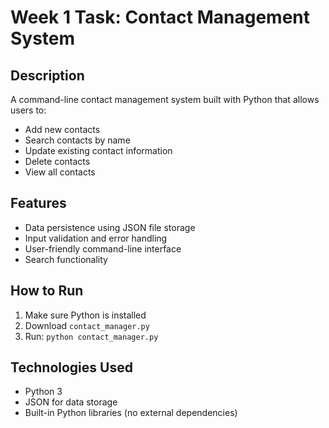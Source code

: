 # Week 1 Task: Contact Management System

## Description
A command-line contact management system built with Python that allows users to:
- Add new contacts
- Search contacts by name
- Update existing contact information
- Delete contacts
- View all contacts

## Features
- Data persistence using JSON file storage
- Input validation and error handling
- User-friendly command-line interface
- Search functionality

## How to Run
1. Make sure Python is installed
2. Download `contact_manager.py`
3. Run: `python contact_manager.py`

## Technologies Used
- Python 3
- JSON for data storage
- Built-in Python libraries (no external dependencies)
